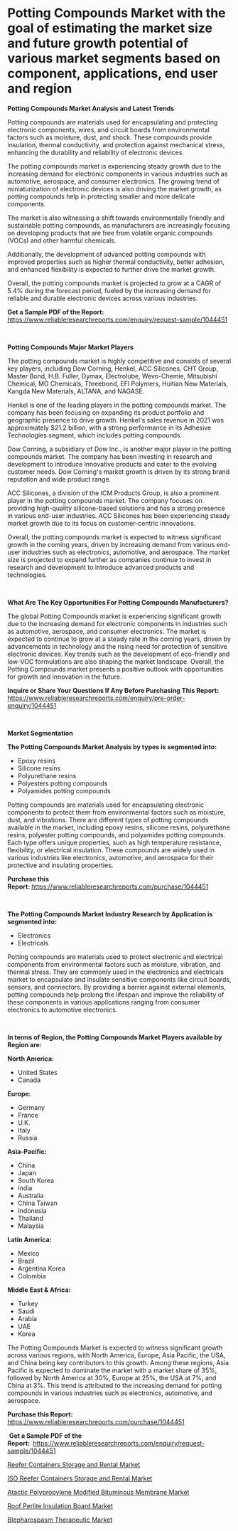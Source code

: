 <p><h1>Potting Compounds Market with the goal of estimating the market size and future growth potential of various market segments based on component, applications, end user and region</h1></p><p><strong>Potting Compounds Market Analysis and Latest Trends</strong></p>
<p><p>Potting compounds are materials used for encapsulating and protecting electronic components, wires, and circuit boards from environmental factors such as moisture, dust, and shock. These compounds provide insulation, thermal conductivity, and protection against mechanical stress, enhancing the durability and reliability of electronic devices.</p><p>The potting compounds market is experiencing steady growth due to the increasing demand for electronic components in various industries such as automotive, aerospace, and consumer electronics. The growing trend of miniaturization of electronic devices is also driving the market growth, as potting compounds help in protecting smaller and more delicate components.</p><p>The market is also witnessing a shift towards environmentally friendly and sustainable potting compounds, as manufacturers are increasingly focusing on developing products that are free from volatile organic compounds (VOCs) and other harmful chemicals.</p><p>Additionally, the development of advanced potting compounds with improved properties such as higher thermal conductivity, better adhesion, and enhanced flexibility is expected to further drive the market growth.</p><p>Overall, the potting compounds market is projected to grow at a CAGR of 5.4% during the forecast period, fueled by the increasing demand for reliable and durable electronic devices across various industries.</p></p>
<p><strong>Get a Sample PDF of the Report:&nbsp;</strong> <a href="https://www.reliableresearchreports.com/enquiry/request-sample/1044451">https://www.reliableresearchreports.com/enquiry/request-sample/1044451</a></p>
<p>&nbsp;</p>
<p><strong>Potting Compounds Major Market Players</strong></p>
<p><p>The potting compounds market is highly competitive and consists of several key players, including Dow Corning, Henkel, ACC Silicones, CHT Group, Master Bond, H.B. Fuller, Dymax, Electrolube, Wevo-Chemie, Mitsubishi Chemical, MG Chemicals, Threebond, EFI Polymers, Huitian New Materials, Kangda New Materials, ALTANA, and NAGASE.</p><p>Henkel is one of the leading players in the potting compounds market. The company has been focusing on expanding its product portfolio and geographic presence to drive growth. Henkel's sales revenue in 2021 was approximately $21.2 billion, with a strong performance in its Adhesive Technologies segment, which includes potting compounds.</p><p>Dow Corning, a subsidiary of Dow Inc., is another major player in the potting compounds market. The company has been investing in research and development to introduce innovative products and cater to the evolving customer needs. Dow Corning's market growth is driven by its strong brand reputation and wide product range.</p><p>ACC Silicones, a division of the ICM Products Group, is also a prominent player in the potting compounds market. The company focuses on providing high-quality silicone-based solutions and has a strong presence in various end-user industries. ACC Silicones has been experiencing steady market growth due to its focus on customer-centric innovations.</p><p>Overall, the potting compounds market is expected to witness significant growth in the coming years, driven by increasing demand from various end-user industries such as electronics, automotive, and aerospace. The market size is projected to expand further as companies continue to invest in research and development to introduce advanced products and technologies.</p></p>
<p>&nbsp;</p>
<p><strong>What Are The Key Opportunities For Potting Compounds Manufacturers?</strong></p>
<p><p>The global Potting Compounds market is experiencing significant growth due to the increasing demand for electronic components in industries such as automotive, aerospace, and consumer electronics. The market is expected to continue to grow at a steady rate in the coming years, driven by advancements in technology and the rising need for protection of sensitive electronic devices. Key trends such as the development of eco-friendly and low-VOC formulations are also shaping the market landscape. Overall, the Potting Compounds market presents a positive outlook with opportunities for growth and innovation in the future.</p></p>
<p><strong>Inquire or Share Your Questions If Any Before Purchasing This Report:</strong> <a href="https://www.reliableresearchreports.com/enquiry/pre-order-enquiry/1044451">https://www.reliableresearchreports.com/enquiry/pre-order-enquiry/1044451</a></p>
<p>&nbsp;</p>
<p><strong>Market Segmentation</strong></p>
<p><strong>The Potting Compounds Market Analysis by types is segmented into:</strong></p>
<p><ul><li>Epoxy resins</li><li>Silicone resins</li><li>Polyurethane resins</li><li>Polyesters potting compounds</li><li>Polyamides potting compounds</li></ul></p>
<p><p>Potting compounds are materials used for encapsulating electronic components to protect them from environmental factors such as moisture, dust, and vibrations. There are different types of potting compounds available in the market, including epoxy resins, silicone resins, polyurethane resins, polyester potting compounds, and polyamides potting compounds. Each type offers unique properties, such as high temperature resistance, flexibility, or electrical insulation. These compounds are widely used in various industries like electronics, automotive, and aerospace for their protective and insulating properties.</p></p>
<p><strong>Purchase this Report:&nbsp;</strong><a href="https://www.reliableresearchreports.com/purchase/1044451">https://www.reliableresearchreports.com/purchase/1044451</a></p>
<p>&nbsp;</p>
<p><strong>The Potting Compounds Market Industry Research by Application is segmented into:</strong></p>
<p><ul><li>Electronics</li><li>Electricals</li></ul></p>
<p><p>Potting compounds are materials used to protect electronic and electrical components from environmental factors such as moisture, vibration, and thermal stress. They are commonly used in the electronics and electricals market to encapsulate and insulate sensitive components like circuit boards, sensors, and connectors. By providing a barrier against external elements, potting compounds help prolong the lifespan and improve the reliability of these components in various applications ranging from consumer electronics to automotive electronics.</p></p>
<p>&nbsp;</p>
<p><strong>In terms of Region, the Potting Compounds Market Players available by Region are:</strong></p>
<p>
    <p> <strong> North America: </strong>
        <ul>
            <li>United States</li>
            <li>Canada</li>
        </ul>
        </p> 
    <p> <strong> Europe: </strong>
        <ul>
            <li>Germany</li>
            <li>France</li>
            <li>U.K.</li>
            <li>Italy</li>
            <li>Russia</li>
        </ul>
        </p> 
    <p> <strong> Asia-Pacific: </strong>
        <ul>
            <li>China</li>
            <li>Japan</li>
            <li>South Korea</li>
            <li>India</li>
            <li>Australia</li>
            <li>China Taiwan</li>
            <li>Indonesia</li>
            <li>Thailand</li>
            <li>Malaysia</li>
        </ul>
        </p> 
    <p> <strong> Latin America: </strong>
        <ul>
            <li>Mexico</li>
            <li>Brazil</li>
            <li>Argentina Korea</li>
            <li>Colombia</li>
        </ul>
        </p> 
    <p> <strong> Middle East & Africa: </strong>
        <ul>
            <li>Turkey</li>
            <li>Saudi</li>
            <li>Arabia</li>
            <li>UAE</li>
            <li>Korea</li>
        </ul>
    </p>
    </p>
<p><p>The Potting Compounds Market is expected to witness significant growth across various regions, with North America, Europe, Asia Pacific, the USA, and China being key contributors to this growth. Among these regions, Asia Pacific is expected to dominate the market with a market share of 35%, followed by North America at 30%, Europe at 25%, the USA at 7%, and China at 3%. This trend is attributed to the increasing demand for potting compounds in various industries such as electronics, automotive, and aerospace.</p></p>
<p><strong>Purchase this Report: </strong><a href="https://www.reliableresearchreports.com/purchase/1044451">https://www.reliableresearchreports.com/purchase/1044451</a></p>
<p>&nbsp;<strong>Get a Sample PDF of the Report:&nbsp;&nbsp;</strong><a href="https://www.reliableresearchreports.com/enquiry/request-sample/1044451">https://www.reliableresearchreports.com/enquiry/request-sample/1044451</a></p>
<p><strong></strong></p>
<p><p><a href="https://issuu.com/reportprime-2/docs/reefer-containers-storage-and-rental-market-size-2">Reefer Containers Storage and Rental Market</a></p><p><a href="https://issuu.com/reportprime-2/docs/iso-reefer-containers-storage-and-rental-market-si">ISO Reefer Containers Storage and Rental Market</a></p><p><a href="https://github.com/edytherolanlouisejk1miz0wig/Market-Research-Report-List-1/blob/main/atactic-polypropylene-modified-bituminous-membrane-market.md">Atactic Polypropylene Modified Bituminous Membrane Market</a></p><p><a href="https://github.com/RoccoManning/Market-Research-Report-List-3/blob/main/roof-perlite-insulation-board-market.md">Roof Perlite Insulation Board Market</a></p><p><a href="https://github.com/peachesmcdowel1/Market-Research-Report-List-1/blob/main/blepharospasm-therapeutic-market.md">Blepharospasm Therapeutic Market</a></p></p>